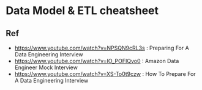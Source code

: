 # Data Model & ETL cheatsheet

## Ref
- https://www.youtube.com/watch?v=NPSQN9cRL3s : Preparing For A Data Engineering Interview
- https://www.youtube.com/watch?v=IO_POFIQvo0 : Amazon Data Engineer Mock Interview
- https://www.youtube.com/watch?v=XS-To0t9czw : How To Prepare For A Data Engineering Interview
